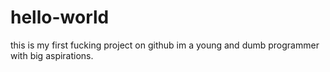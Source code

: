 # hello-world
this is my first fucking project on github
im a young and dumb programmer with big aspirations.
